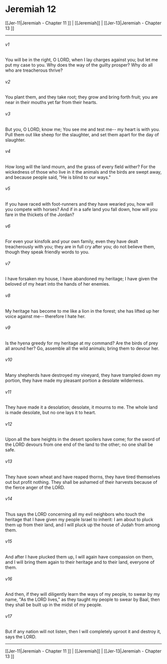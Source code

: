 # Jeremiah 12

[[Jer-11|Jeremiah - Chapter 11 ]] | [[Jeremiah]] | [[Jer-13|Jeremiah - Chapter 13 ]]
***

###### v1
You will be in the right, O LORD, when I lay charges against you; but let me put my case to you. Why does the way of the guilty prosper? Why do all who are treacherous thrive?
###### v2
You plant them, and they take root; they grow and bring forth fruit; you are near in their mouths yet far from their hearts.
###### v3
But you, O LORD, know me; You see me and test me-- my heart is with you. Pull them out like sheep for the slaughter, and set them apart for the day of slaughter.
###### v4
How long will the land mourn, and the grass of every field wither? For the wickedness of those who live in it the animals and the birds are swept away, and because people said, "He is blind to our ways."
###### v5
If you have raced with foot-runners and they have wearied you, how will you compete with horses? And if in a safe land you fall down, how will you fare in the thickets of the Jordan?
###### v6
For even your kinsfolk and your own family, even they have dealt treacherously with you; they are in full cry after you; do not believe them, though they speak friendly words to you.
###### v7
I have forsaken my house, I have abandoned my heritage; I have given the beloved of my heart into the hands of her enemies.
###### v8
My heritage has become to me like a lion in the forest; she has lifted up her voice against me-- therefore I hate her.
###### v9
Is the hyena greedy for my heritage at my command? Are the birds of prey all around her? Go, assemble all the wild animals; bring them to devour her.
###### v10
Many shepherds have destroyed my vineyard, they have trampled down my portion, they have made my pleasant portion a desolate wilderness.
###### v11
They have made it a desolation; desolate, it mourns to me. The whole land is made desolate, but no one lays it to heart.
###### v12
Upon all the bare heights in the desert spoilers have come; for the sword of the LORD devours from one end of the land to the other; no one shall be safe.
###### v13
They have sown wheat and have reaped thorns, they have tired themselves out but profit nothing. They shall be ashamed of their harvests because of the fierce anger of the LORD.
###### v14
Thus says the LORD concerning all my evil neighbors who touch the heritage that I have given my people Israel to inherit: I am about to pluck them up from their land, and I will pluck up the house of Judah from among them.
###### v15
And after I have plucked them up, I will again have compassion on them, and I will bring them again to their heritage and to their land, everyone of them.
###### v16
And then, if they will diligently learn the ways of my people, to swear by my name, "As the LORD lives," as they taught my people to swear by Baal, then they shall be built up in the midst of my people.
###### v17
But if any nation will not listen, then I will completely uproot it and destroy it, says the LORD.

***

[[Jer-11|Jeremiah - Chapter 11 ]] | [[Jeremiah]] | [[Jer-13|Jeremiah - Chapter 13 ]]

